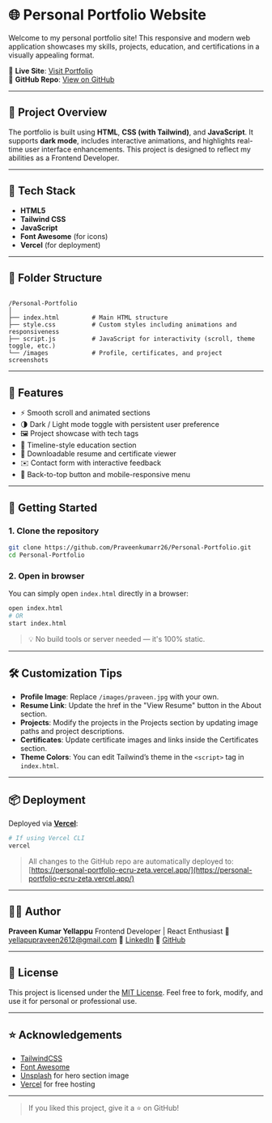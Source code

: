 # 🌐 Personal Portfolio Website

Welcome to my personal portfolio site! This responsive and modern web application showcases my skills, projects, education, and certifications in a visually appealing format.

🔗 **Live Site**: [Visit Portfolio](https://personal-portfolio-ecru-zeta.vercel.app/)  
📁 **GitHub Repo**: [View on GitHub](https://github.com/Praveenkumarr26/Personal-Portfolio)

---

## 📸 Project Overview

The portfolio is built using **HTML**, **CSS (with Tailwind)**, and **JavaScript**. It supports **dark mode**, includes interactive animations, and highlights real-time user interface enhancements. This project is designed to reflect my abilities as a Frontend Developer.

---

## 🧰 Tech Stack

- **HTML5**
- **Tailwind CSS**
- **JavaScript**
- **Font Awesome** (for icons)
- **Vercel** (for deployment)

---

## 📂 Folder Structure

```

/Personal-Portfolio
│
├── index.html         # Main HTML structure
├── style.css          # Custom styles including animations and responsiveness
├── script.js          # JavaScript for interactivity (scroll, theme toggle, etc.)
└── /images            # Profile, certificates, and project screenshots

````

---

## 🌟 Features

- ⚡ Smooth scroll and animated sections
- 🌗 Dark / Light mode toggle with persistent user preference
- 🖼️ Project showcase with tech tags
- 📜 Timeline-style education section
- 📄 Downloadable resume and certificate viewer
- ✉️ Contact form with interactive feedback
- 🔼 Back-to-top button and mobile-responsive menu

---

## 🚀 Getting Started

### 1. Clone the repository

```bash
git clone https://github.com/Praveenkumarr26/Personal-Portfolio.git
cd Personal-Portfolio
````

### 2. Open in browser

You can simply open `index.html` directly in a browser:

```bash
open index.html
# OR
start index.html
```

> 💡 No build tools or server needed — it's 100% static.

---

## 🛠️ Customization Tips

* **Profile Image**: Replace `/images/praveen.jpg` with your own.
* **Resume Link**: Update the href in the "View Resume" button in the About section.
* **Projects**: Modify the projects in the Projects section by updating image paths and project descriptions.
* **Certificates**: Update certificate images and links inside the Certificates section.
* **Theme Colors**: You can edit Tailwind’s theme in the `<script>` tag in `index.html`.

---

## 📦 Deployment

Deployed via [**Vercel**](https://vercel.com/):

```bash
# If using Vercel CLI
vercel
```

> All changes to the GitHub repo are automatically deployed to:
> [https://personal-portfolio-ecru-zeta.vercel.app/](https://personal-portfolio-ecru-zeta.vercel.app/)

---

## 🙋‍♂️ Author

**Praveen Kumar Yellappu**
Frontend Developer | React Enthusiast
📧 [yellapupraveen2612@gmail.com](mailto:yellapupraveen2612@gmail.com)
🔗 [LinkedIn](https://www.linkedin.com/in/praveen-kumar-yellappu/)
🔗 [GitHub](https://github.com/Praveenkumarr26)

---

## 📜 License

This project is licensed under the [MIT License](LICENSE).
Feel free to fork, modify, and use it for personal or professional use.

---

## ⭐ Acknowledgements

* [TailwindCSS](https://tailwindcss.com/)
* [Font Awesome](https://fontawesome.com/)
* [Unsplash](https://unsplash.com/) for hero section image
* [Vercel](https://vercel.com/) for free hosting

---

> If you liked this project, give it a ⭐ on GitHub!

```
